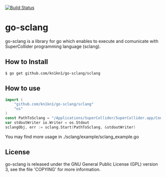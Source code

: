 [![Build Status](https://travis-ci.org/kn1kn1/go-sclang.png?branch=master)](https://travis-ci.org/kn1kn1/go-sclang)

# go-sclang
go-sclang is a library for go which enables to execute and comunicate with SuperCollider programming language (sclang).

## How to Install

    $ go get github.com/kn1kn1/go-sclang/sclang

## How to use
```go
import (
	"github.com/kn1kn1/go-sclang/sclang"
	"os"
)
const PathToSclang = "/Applications/SuperCollider/SuperCollider.app/Contents/Resources/"
var stdoutWriter io.Writer = os.Stdout
sclangObj, err := sclang.Start(PathToSclang, &stdoutWriter)
```
You may find more usage in ./sclang/example/sclang_example.go

## License 
go-sclang is released under the GNU General Public License (GPL) version 3, 
see the file 'COPYING' for more information.
